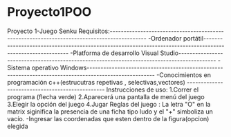 # Proyecto1POO
Proyecto 1-Juego Senku
Requisitos:-------------------------------------------------------------------------------------------
  -Ordenador portátil-----------------------------------------------------------------------------------------------------------
  -Platforma de desarrollo Visual Studio-------------------------------------------------------------------------------------------
  -Sistema operativo Windows------------------------------------------------------------------------------------------------------
  -Conocimientos en programación c++(estrucutras repetivas , selectivas,vectores) ------------------------------------------------
Instrucciones de uso:
  1.Correr el programa (flecha verde)
  2.Aparecerá una pantalla de menú del juego
  3.Elegir la opción del juego
  4.Jugar
Reglas del juego :
  La letra "O" en la matrix siginifica la presencia de una ficha tipo ludo y el "+" simboliza un vacío.
  -Ingresar las coordenadas que esten dentro de la figura(opcion) elegida

